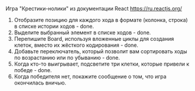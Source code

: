 Игра "Крестики-нолики" из документации React https://ru.reactjs.org/

1. Отобразите позицию для каждого хода в формате (колонка, строка) в списке истории ходов - done.
2. Выделите выбранный элемент в списке ходов - done.
3. Перепишите Board, используя вложенные циклы для создания клеток, вместо их жёсткого кодирования - done.
4. Добавьте переключатель, который позволит вам сортировать ходы по возрастанию или по убыванию - done.
5. Когда кто-то выигрывает, подсветите три клетки, которые привели к победе - done.
6. Когда победителя нет, покажите сообщение о том, что игра окончилась вничью.
